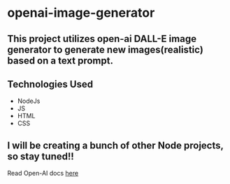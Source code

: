# openai-image-generator

## This project utilizes open-ai DALL-E image generator to generate new images(realistic) based on a text prompt.

## Technologies Used
- NodeJs 
- JS
- HTML
- CSS

## I will be creating a bunch of other Node projects, so stay tuned!!

Read Open-AI docs [here](https://beta.openai.com/docs/guides/images/introduction)

